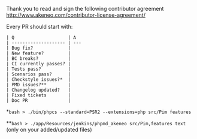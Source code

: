 Thank you to read and sign the following contributor agreement http://www.akeneo.com/contributor-license-agreement/

Every PR should start with:

```
| Q                    | A
| -------------------- | ---
| Bug fix?             |
| New feature?         |
| BC breaks?           |
| CI currently passes? |
| Tests pass?          |
| Scenarios pass?      |
| Checkstyle issues?*  |
| PMD issues?**        |
| Changelog updated?   |
| Fixed tickets        |
| Doc PR               |
```

*```bash > ./bin/phpcs --standard=PSR2 --extensions=php src/Pim features```

**```bash > ./app/Resources/jenkins/phpmd_akeneo src/Pim,features text``` (only on your added/updated files)
